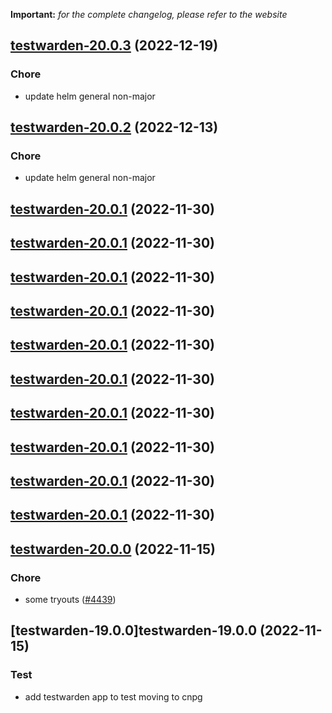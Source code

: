**Important:**
*for the complete changelog, please refer to the website*




## [testwarden-20.0.3](https://github.com/truecharts/charts/compare/testwarden-20.0.2...testwarden-20.0.3) (2022-12-19)

### Chore

- update helm general non-major
  
  


## [testwarden-20.0.2](https://github.com/truecharts/charts/compare/testwarden-20.0.1...testwarden-20.0.2) (2022-12-13)

### Chore

- update helm general non-major
  
  


## [testwarden-20.0.1](https://github.com/truecharts/charts/compare/testwarden-20.0.0...testwarden-20.0.1) (2022-11-30)




## [testwarden-20.0.1](https://github.com/truecharts/charts/compare/testwarden-20.0.0...testwarden-20.0.1) (2022-11-30)




## [testwarden-20.0.1](https://github.com/truecharts/charts/compare/testwarden-20.0.0...testwarden-20.0.1) (2022-11-30)




## [testwarden-20.0.1](https://github.com/truecharts/charts/compare/testwarden-20.0.0...testwarden-20.0.1) (2022-11-30)




## [testwarden-20.0.1](https://github.com/truecharts/charts/compare/testwarden-20.0.0...testwarden-20.0.1) (2022-11-30)




## [testwarden-20.0.1](https://github.com/truecharts/charts/compare/testwarden-20.0.0...testwarden-20.0.1) (2022-11-30)




## [testwarden-20.0.1](https://github.com/truecharts/charts/compare/testwarden-20.0.0...testwarden-20.0.1) (2022-11-30)




## [testwarden-20.0.1](https://github.com/truecharts/charts/compare/testwarden-20.0.0...testwarden-20.0.1) (2022-11-30)




## [testwarden-20.0.1](https://github.com/truecharts/charts/compare/testwarden-20.0.0...testwarden-20.0.1) (2022-11-30)




## [testwarden-20.0.1](https://github.com/truecharts/charts/compare/testwarden-20.0.0...testwarden-20.0.1) (2022-11-30)




## [testwarden-20.0.0](https://github.com/truecharts/charts/compare/testwarden-19.0.0...testwarden-20.0.0) (2022-11-15)

### Chore

- some tryouts ([#4439](https://github.com/truecharts/charts/issues/4439))
  
  


## [testwarden-19.0.0]testwarden-19.0.0 (2022-11-15)

### Test

- add testwarden app to test moving to cnpg
  
  